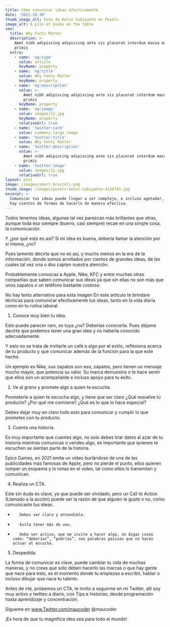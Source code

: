 ```yaml
---
title: Cómo comunicar ideas efectivamente
date: '2021-10-30'
thumb_image_alt: Foto de Ketut Subiyanto en Pexels
image_alt: A pile of books on the table
seo:
  title: Why Fonts Matter
  description: >-
    Amet nibh adipiscing adipiscing ante vis placerat interdum massa massa
    primis
  extra:
    - name: 'og:type'
      value: article
      keyName: property
    - name: 'og:title'
      value: Why Fonts Matter
      keyName: property
    - name: 'og:description'
      value: >-
        Amet nibh adipiscing adipiscing ante vis placerat interdum massa massa
        primis
      keyName: property
    - name: 'og:image'
      value: images/12.jpg
      keyName: property
      relativeUrl: true
    - name: 'twitter:card'
      value: summary_large_image
    - name: 'twitter:title'
      value: Why Fonts Matter
    - name: 'twitter:description'
      value: >-
        Amet nibh adipiscing adipiscing ante vis placerat interdum massa massa
        primis
    - name: 'twitter:image'
      value: images/12.jpg
      relativeUrl: true
layout: post
image: /images/smart-broccoli.png
thumb_image: /images/pexels-ketut-subiyanto-4126743.jpg
excerpt: >-
  Comunicar tus ideas puede llegar a ser complejo, e incluso agotador, aunque
  hay cientos de formas de hacerlo de manera efectiva.
---
```

Todos tenemos ideas, algunas tal vez parezcan más brillantes que otras, aunque toda eso siempre (bueno, casi siempre) recae en una simple cosa, la comunicación.

Y ¿por qué esto es así? Si mi idea es buena, debería llamar la atención por sí misma, ¿no?

Pues lamento decirte que no es así, y mucho menos en la era de la información, donde somos arrollados por cientos de grandes ideas, de las cuales tal vez una o dos capten nuestra atención.

Probablemente conozcas a Apple, Nike, KFC y entre muchas otras compañías que saben comunicar sus ideas ya que sin ellas no son más que unos zapatos o un teléfono bastante costoso.

No hay texto alternativo para esta imagen
En este artículo te brindare técnicas para comunicar efectivamente tus ideas, tanto en la vida diaria como en tu rutina laboral.

1.  Conoce muy bien tu idea.

Esto puede parecer raro, es tuya ¿no? Deberías conocerla. Pues déjame decirte que podemos tener una gran idea y no haberla conocido adecuadamente.

Y esto no se trata de invitarle un café o algo por el estilo, reflexiona acerca de tu producto y que comunicar además de la función para la que este hecho.

Un ejemplo es Nike, sus zapatos son eso, zapatos, pero tienen un mensaje mucho mayor, que potencia su valor. Su marca demuestra o te hace sentir que ellos son un acompañante e incluso apoyo para tu éxito.

2. Ve al grano y promete algo a quien te escucha.

Prometerle a quien te escucha algo, y tiene que ser claro ¿Qué resuelve tú producto? ¿Por qué me conviene? ¿Qué es lo que lo hace especial?

Debes dejar muy en claro todo esto para comunicar y cumplir lo que prometes con tu producto.

3. Cuenta una historia.

Es muy importante que cuentes algo, no solo debes tirar datos al azar de tu historia mientras comunicas o vendes algo, es importante que quienes te escuchen se sientan parte de la historia.

Epics Games, en 2021 emite un video burlándose de una de las publicidades más famosas de Apple, pero no pierde el punto, ellos quieren romper un esquema y lo notas en el video, tal como ellos lo transmiten y comunican.

4. Realiza un CTA.

Este sin duda es clave, ya que puede ser olvidado, pero un Call to Action (Llamado a la acción) puede ser la razón de que alguien le guste o no, como comunicaste tus ideas.

-        Debes ser claro y entendible.

-        Evita tener más de uno.

-        Debe ser activo, que me invite a hacer algo, no digas cosas como: “deberías”, “podrías”, son palabras pasivas que no hacen actuar al escucha.

5. Despedida.

La forma de comunicar es clave, puede cambiar tu vida de muchas maneras, y no creas que solo deben hacerlo las marcas o que hay gente que nace para esto, es el momento donde tu empiezas a escribir, hablar o incluso dibujar que nace tu talento.

Antes de irte, probemos un CTA, te invito a seguirme en mi Twitter, allí soy muy activo y twitteo a diario, con Tips e historias, desde programación hasta aprendizaje y concentración.

Sígueme en www.Twitter.com/maucoder @maucoder

¡Es hora de que tu magnifica idea sea para todo el mundo!